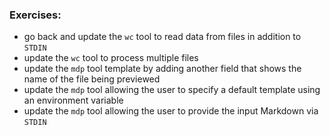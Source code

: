 ### Exercises:
* go back and update the `wc` tool to read data from files in addition to `STDIN`
* update the `wc` tool to process multiple files
* update the `mdp` tool template by adding another field that shows the name of the file being previewed
* update the `mdp` tool allowing the user to specify a default template using an environment variable
* update the `mdp` tool allowing the user to provide the input Markdown via `STDIN`